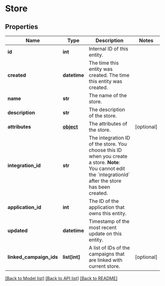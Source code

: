 # Store


## Properties
Name | Type | Description | Notes
------------ | ------------- | ------------- | -------------
**id** | **int** | Internal ID of this entity. | 
**created** | **datetime** | The time this entity was created. The time this entity was created. | 
**name** | **str** | The name of the store. | 
**description** | **str** | The description of the store. | 
**attributes** | [**object**](.md) | The attributes of the store. | [optional] 
**integration_id** | **str** | The integration ID of the store. You choose this ID when you create a store.  **Note**: You cannot edit the &#x60;integrationId&#x60; after the store has been created.  | 
**application_id** | **int** | The ID of the application that owns this entity. | 
**updated** | **datetime** | Timestamp of the most recent update on this entity. | 
**linked_campaign_ids** | **list[int]** | A list of IDs of the campaigns that are linked with current store. | [optional] 

[[Back to Model list]](../README.md#documentation-for-models) [[Back to API list]](../README.md#documentation-for-api-endpoints) [[Back to README]](../README.md)


